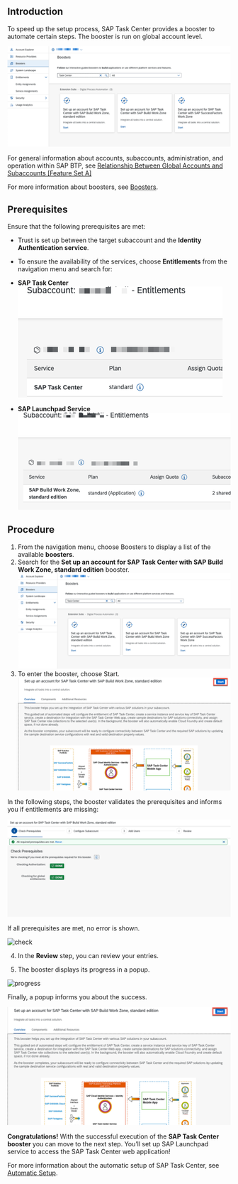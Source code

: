 ## Introduction

To speed up the setup process, SAP Task Center provides a booster to automate certain steps.
The booster is run on global account level.

![btp booster](images/btp_booster.png)

For general information about accounts, subaccounts, administration, and operation within SAP BTP, see [Relationship Between Global Accounts and Subaccounts [Feature Set A]](https://help.sap.com/products/BTP/65de2977205c403bbc107264b8eccf4b/8ed4a705efa0431b910056c0acdbf377.html?version=Cloud#loioeeda449cf252418a97e0f7c9abd30b9a)

For more information about boosters, see [Boosters](https://help.sap.com/products/BTP/65de2977205c403bbc107264b8eccf4b/fb1b56148f834749a2bf51127421610b.html).

## Prerequisites

Ensure that the following prerequisites are met:

- Trust is set up between the target subaccount and the **Identity Authentication service**.
- To ensure the availability of the services, choose **Entitlements** from the navigation menu and search for:

- **SAP Task Center**
![task center](images/tc_entitlement.png)
   

- **SAP Launchpad Service**
![lp](images/bwz_entitlement.png)

## Procedure

1. From the navigation menu, choose Boosters to display a list of the available **boosters**.
2. Search for the **Set up an account for SAP Task Center with SAP Build Work Zone, standard edition** booster.
![btp booster procedure](images/btp_booster.png)
3. To enter the booster, choose Start.
![btp booster start](images/btp_booster_start.png)

In the following steps, the booster validates the prerequisites and informs you if entitlements are missing:

![check](images/btp_booster_validation_prereq.png)

If all prerequisites are met, no error is shown.

![check](images/btp_booster_config_sub_acc.png)

4. In the **Review** step, you can review your entries.

5. The booster displays its progress in a popup.

![progress](images/btp_booster_progress.png)

Finally, a popup informs you about the success.

![success](images/btp_booster_start.png)

**Congratulations!** With the successful execution of the **SAP Task Center booster** you can move to the next step. You’ll set up SAP Launchpad service to access the SAP Task Center web application!

For more information about the automatic setup of SAP Task Center, see [Automatic Setup](https://help.sap.com/viewer/08cbda59b4954e93abb2ec85f1db399d/Cloud/en-US/3a499676e7ae4282af84092f778e3737.html).